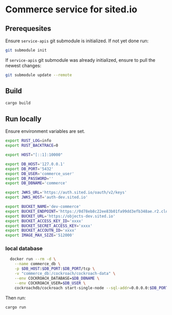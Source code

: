 # Commerce service for sited.io

## Prerequesites

Ensure `service-apis` git submodule is initialized. If not yet done run:

```sh
git submodule init
```

If `service-apis` git submodule was already initialized, ensure to pull the newest changes:

```sh
git submodule update --remote
```

## Build

```sh
cargo build
```

## Run locally

Ensure environment variables are set.

```sh
export RUST_LOG=info
export RUST_BACKTRACE=0

export HOST="[::1]:10000"

export DB_HOST='127.0.0.1'
export DB_PORT='5432'
export DB_USER='commerce_user'
export DB_PASSWORD=''
export DB_DBNAME='commerce'

export JWKS_URL='https://auth.sited.io/oauth/v2/keys'
export JWKS_HOST='auth-dev.sited.io'

export BUCKET_NAME='dev-commerce'
export BUCKET_ENDPOINT='https://0d78eb8c22ee83b01fa99dd3efb348ae.r2.cloudflarestorage.com'
export BUCKET_URL='https://objects-dev.sited.io'
export BUCKET_ACCESS_KEY_ID='xxxx'
export BUCKET_SECRET_ACCESS_KEY='xxxx'
export BUCKET_ACCOUTN_ID='xxxx'
export IMAGE_MAX_SIZE='512000'
```

### local database

```sh
  docker run --rm -d \
    --name commerce_db \
    -p $DB_HOST:$DB_PORT:$DB_PORT/tcp \
    -v "commerce_db:/cockroach/cockroach-data" \
    --env COCKROACH_DATABASE=$DB_DBNAME \
    --env COCKROACH_USER=$DB_USER \
    cockroachdb/cockroach start-single-node --sql-addr=0.0.0.0:$DB_PORT --insecure
```

Then run:

```sh
cargo run
```
